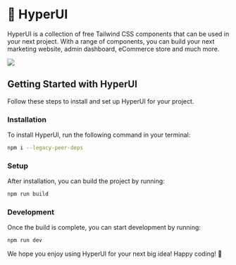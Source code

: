 # 🚀 HyperUI

HyperUI is a collection of free Tailwind CSS components that can be used in your next project. With a range of components, you can build your next marketing website, admin dashboard, eCommerce store and much more.

![](https://hyperui.dev/og.jpg)

## Getting Started with HyperUI

Follow these steps to install and set up HyperUI for your project.

### Installation

To install HyperUI, run the following command in your terminal:

```bash
npm i --legacy-peer-deps
```

### Setup

After installation, you can build the project by running:

```bash
npm run build
```

### Development

Once the build is complete, you can start development by running:

```bash
npm run dev
```

We hope you enjoy using HyperUI for your next big idea! Happy coding! 🚀